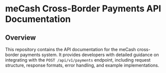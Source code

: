 # meCash Cross-Border Payments API Documentation  

## Overview  

This repository contains the API documentation for the meCash cross-border payments system. It provides developers with detailed guidance on integrating with the `POST /api/v1/payments` endpoint, including request structure, response formats, error handling, and example implementations.  

